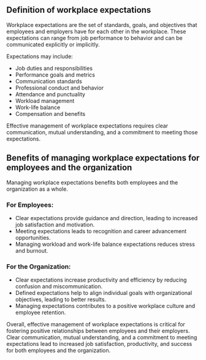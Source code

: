 
Definition of workplace expectations
------------------------------------

Workplace expectations are the set of standards, goals, and objectives that employees and employers have for each other in the workplace. These expectations can range from job performance to behavior and can be communicated explicitly or implicitly.

Expectations may include:

* Job duties and responsibilities
* Performance goals and metrics
* Communication standards
* Professional conduct and behavior
* Attendance and punctuality
* Workload management
* Work-life balance
* Compensation and benefits

Effective management of workplace expectations requires clear communication, mutual understanding, and a commitment to meeting those expectations.

Benefits of managing workplace expectations for employees and the organization
------------------------------------------------------------------------------

Managing workplace expectations benefits both employees and the organization as a whole.

### For Employees:

* Clear expectations provide guidance and direction, leading to increased job satisfaction and motivation.
* Meeting expectations leads to recognition and career advancement opportunities.
* Managing workload and work-life balance expectations reduces stress and burnout.

### For the Organization:

* Clear expectations increase productivity and efficiency by reducing confusion and miscommunication.
* Defined expectations help to align individual goals with organizational objectives, leading to better results.
* Managing expectations contributes to a positive workplace culture and employee retention.

Overall, effective management of workplace expectations is critical for fostering positive relationships between employees and their employers. Clear communication, mutual understanding, and a commitment to meeting expectations lead to increased job satisfaction, productivity, and success for both employees and the organization.
